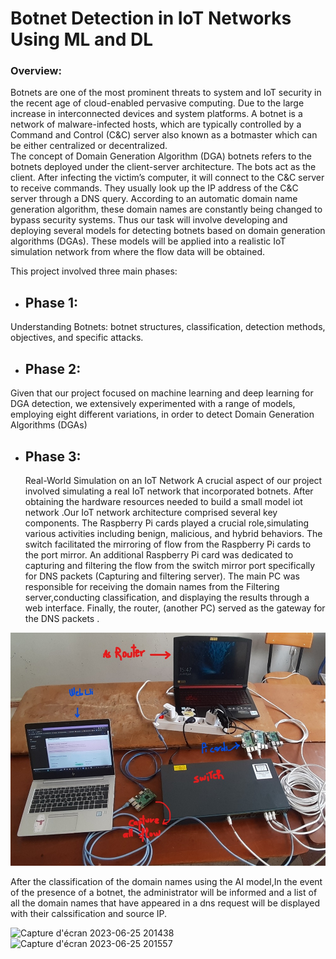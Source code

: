 # Botnet Detection in IoT Networks Using ML and DL

### Overview:
Botnets are one of the most prominent threats to system and IoT security in the recent age
of cloud-enabled pervasive computing. Due to the large increase in interconnected devices
and system platforms. A botnet is a network of malware-infected hosts, which are typically
controlled by a Command and Control (C&C) server also known as a botmaster which can
be either centralized or decentralized.\
The concept of Domain Generation Algorithm (DGA) botnets refers to the botnets deployed
under the client-server architecture. The bots act as the client. After infecting the victim’s
computer, it will connect to the C&C server to receive commands. They usually look up the
IP address of the C&C server through a DNS query. According to an automatic domain name
generation algorithm, these domain names are constantly being changed to bypass security
systems.
Thus our task will involve developing and deploying several models for detecting botnets
based on domain generation algorithms (DGAs). These models will be applied into a realistic
IoT simulation network from where the flow data will be obtained.

This project involved three main phases: 

-  ## Phase 1:
  Understanding Botnets: botnet structures, classification, detection methods, objectives, and specific attacks.
-  ## Phase 2:
  Given that our project focused on machine learning and deep learning for DGA detection, we extensively experimented with a range of models, 
  employing eight different variations, in order to detect Domain Generation Algorithms (DGAs) 
-  ## Phase 3:
   Real-World Simulation on an IoT Network
A crucial aspect of our project involved simulating a real IoT network that incorporated botnets.
After obtaining the hardware resources needed to build a small model iot network .Our IoT network architecture comprised several key components.
The Raspberry Pi cards played a crucial role,simulating various activities including benign, malicious, and hybrid behaviors.
The switch facilitated the mirroring of flow from the Raspberry Pi cards to the port mirror.
An additional Raspberry Pi card was dedicated to capturing and filtering the flow from the switch mirror port specifically for DNS packets (Capturing and filtering server).
The main PC was responsible for receiving the domain names from the Filtering server,conducting classification, and displaying the results through a web interface.
Finally, the router, (another PC) served as the gateway for the DNS packets .

![Inkedwhole](https://github.com/1b71h3l/2CS-Project/blob/main/Inkedwhole.jpg)

After the classification of the domain names using the AI model,In the event of the presence of a botnet, 
the administrator will be informed and a list of all the domain names that have appeared in a dns request will be displayed with their calssification and source IP.

<img width="443" alt="Capture d'écran 2023-06-25 201438" src="https://github.com/1b71h3l/2CS-Project/blob/main/Capture%20d'%C3%A9cran%202023-06-25%20201438.png">    <img width="445" alt="Capture d'écran 2023-06-25 201557" src="https://github.com/1b71h3l/2CS-Project/blob/main/Capture%20d'%C3%A9cran%202023-06-25%20201557.png">
